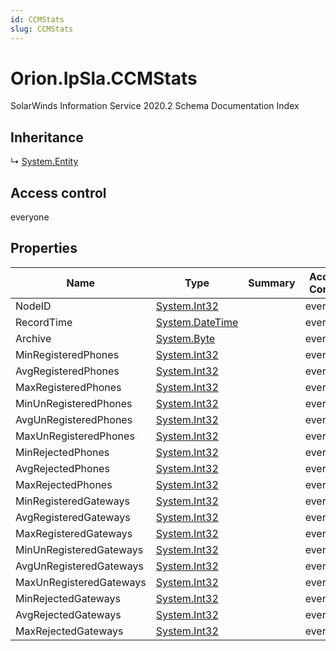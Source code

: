 ```yaml
---
id: CCMStats
slug: CCMStats
---
```


# Orion.IpSla.CCMStats

SolarWinds Information Service 2020.2 Schema Documentation Index

## Inheritance

↳ [System.Entity](./../System/Entity)

## Access control

everyone

## Properties

| Name | Type | Summary | Access Control |
| ------ | ------ | ------ | ------ |
| NodeID | [System.Int32](https://docs.microsoft.com/en-us/dotnet/api/system.int32) |  | everyone |
| RecordTime | [System.DateTime](https://docs.microsoft.com/en-us/dotnet/api/system.datetime) |  | everyone |
| Archive | [System.Byte](https://docs.microsoft.com/en-us/dotnet/api/system.byte) |  | everyone |
| MinRegisteredPhones | [System.Int32](https://docs.microsoft.com/en-us/dotnet/api/system.int32) |  | everyone |
| AvgRegisteredPhones | [System.Int32](https://docs.microsoft.com/en-us/dotnet/api/system.int32) |  | everyone |
| MaxRegisteredPhones | [System.Int32](https://docs.microsoft.com/en-us/dotnet/api/system.int32) |  | everyone |
| MinUnRegisteredPhones | [System.Int32](https://docs.microsoft.com/en-us/dotnet/api/system.int32) |  | everyone |
| AvgUnRegisteredPhones | [System.Int32](https://docs.microsoft.com/en-us/dotnet/api/system.int32) |  | everyone |
| MaxUnRegisteredPhones | [System.Int32](https://docs.microsoft.com/en-us/dotnet/api/system.int32) |  | everyone |
| MinRejectedPhones | [System.Int32](https://docs.microsoft.com/en-us/dotnet/api/system.int32) |  | everyone |
| AvgRejectedPhones | [System.Int32](https://docs.microsoft.com/en-us/dotnet/api/system.int32) |  | everyone |
| MaxRejectedPhones | [System.Int32](https://docs.microsoft.com/en-us/dotnet/api/system.int32) |  | everyone |
| MinRegisteredGateways | [System.Int32](https://docs.microsoft.com/en-us/dotnet/api/system.int32) |  | everyone |
| AvgRegisteredGateways | [System.Int32](https://docs.microsoft.com/en-us/dotnet/api/system.int32) |  | everyone |
| MaxRegisteredGateways | [System.Int32](https://docs.microsoft.com/en-us/dotnet/api/system.int32) |  | everyone |
| MinUnRegisteredGateways | [System.Int32](https://docs.microsoft.com/en-us/dotnet/api/system.int32) |  | everyone |
| AvgUnRegisteredGateways | [System.Int32](https://docs.microsoft.com/en-us/dotnet/api/system.int32) |  | everyone |
| MaxUnRegisteredGateways | [System.Int32](https://docs.microsoft.com/en-us/dotnet/api/system.int32) |  | everyone |
| MinRejectedGateways | [System.Int32](https://docs.microsoft.com/en-us/dotnet/api/system.int32) |  | everyone |
| AvgRejectedGateways | [System.Int32](https://docs.microsoft.com/en-us/dotnet/api/system.int32) |  | everyone |
| MaxRejectedGateways | [System.Int32](https://docs.microsoft.com/en-us/dotnet/api/system.int32) |  | everyone |

